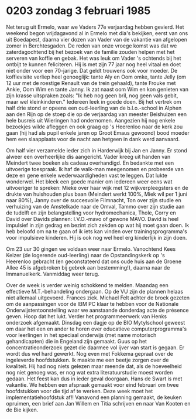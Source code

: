 # 0203 zondag 3 februari 1985
Net terug uit Ermelo, waar we Vaders 77e verjaardag hebben gevierd. Het weekend begon vrijdagavond al in Ermelo met dia's bekijken, eerst van ons uit Boedapest, daarna vier dozen van Vader van de vakantie van afgelopen zomer in Berchtesgaden. De reden van onze vroege komst was dat we zaterdagochtend bij het bezoek van de familie zouden helpen met het serveren van koffie en gebak. Het was leuk om Vader 's ochtends bij het ontbijt te kunnen feliciteren. Hij is met zijn 77 jaar nog heel vitaal en doet niet onder voor een 70-jarige. Dat geldt trouwens ook voor moeder. De koffievisite verliep heel genoeglijk: tante Aly en Oom omke, tante Jelly (om 12 uur met de roestige Renault van de trein gehaald), tante Frouke met Ankie, Oom Wim en tante Janny. Ik zat naast oom Wim en kon genieten van zijn krasse uitspraken zoals: "Ik heb nog geen bril, nog geen vals gebit, maar wel kleinkinderen." Iedereen leek in goede doen. Bij het vertrek om half drie stond er opeens een oud-leerling van de b.l.o.-school in Alphen aan den Rijn op de stoep die op de verjaardag van meester Beishuizen een hele busreis uit Wieringen had ondernomen. Aangezien hij nog enkele bezoekjes wilde afleggen en ook graag op 's Heerenloo naar de kerk zou gaan (hij had als pupil enkele jaren op Groot Emaus gewoond) bood moeder hem een slaapplaats voor de nacht aan hetgeen in dank werd aanvaard.

Om half vier verzamelde ieder zich in Harderwijk bij Jan en Janny. Er stond alweer een overheerlijke dis aangericht. Vader kreeg uit handen van Meindert twee boeken als cadeau overhandigd. En bedankte met een uitvoerige toespraak. Ik haf de walk-man meegenomen en probeerde van deze en gene enkele wederwaardigheden vast te leggen. Dat lukte wonderwel. Het bleek een goede manier om iedereen weer eens wat uitvoeriger te spreken: Mieke over haar wijk met 12 wijkverpleegsters en de drukte van huishouden plus baan (Meindert werkt 100%, Miek wil per 1 juni naar 80%), Janny over de succesvolle Filmnacht, Ton over zijn studie en verhuizing van de Amstelkade naar de Omval, Tammo over zijn studie aan de tudelft en zijn belangstelling voor hydromechanica, Thole, Corry en David over Davids plannen: I.V.O.-mavo of gewone MAVO. David is heel impulsief in zijn gedrag en bezint zich zekden op wat hij moet gaan doen. Ik heb beloofd om na te gaan of ik iets kan vinden over trainingsprogramma's voor impulsieve kinderen. Hij is ook nog wel heel erg kinderlijk in zijn doen.

Om 23 uur 30 gingen we voldaan weer naar Ermelo. Vanochtend Kees Keizer (de logerende oud-leerling) naar de Opstandingskerk op 's Heerenloo gebracht (en geconstateerd dat ons oude huis aan de Groene Allee 45 is afgebroken bij gebrek aan bestemming!), daarna naar de Immanuelkerk. Vanmiddag weer terug.

Over de week is verder weinig schokkend te melden. Maandag een effectieve M.T.-behandeling ondergaan. Op de VU zijn de plannen helaas niet allemaal uitgevoerd. Frances ziek. Michael Felt achter de broek gezeten om de aanpassingen voor de IBM PC klaar te hebben voor de Nationale Onderwijstentoonstelling waar we aanstaande donderdag acte de présence geven. Hoop dat het lukt. Verder het programmeerwerk van Henks onderzoek afgemaakt. Dinsdag een dagje op de BIO Mytylschool geweest om daar het een en ander te horen over educatieve computerprogramma's voor leerlingen in het speciaal onderwijs (met name motorisch gehandicapten) die in Engeland zijn gemaakt. Guus op het concentratieonderzoek gezet die daarmee vol ijver van start is gegaan. Er wordt dus wel hard gewerkt. Nog even met Fokkema gepraat over de ingeleverde hoofdstukken. Ik maakte me een beetje zorgen over de kwaliteit. Hij had nog niets gelezen maar meende dat, als de hoeveelheid nog niet genoeg was, er nog wat extra literatuurstudie moest worden gedaan. Het feest kan dus in ieder geval doorgaan. Hans de Swart is met vakantie. We hebben een afspraak gemaakt voor eind februari om twee hoofdstukken voor die tijd af te werken. Deze week moet het implementatiehoofdstuk af!! Vanavond een planning gemaakt, de keuken opruimen, een brief aan Jan Willem en Titia schrijven en naar Van Kooten en de Bie kijken.

